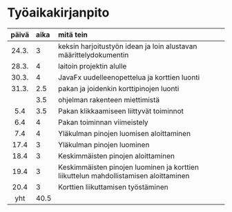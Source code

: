 # Työaikakirjanpito

| päivä | aika | mitä tein  |
| :----:|:-----| :-----|
| 24.3. | 3    | keksin harjoitustyön idean ja loin alustavan määrittelydokumentin |
| 28.3. | 4    | laitoin projektin alulle |
| 30.3. | 4    | JavaFx uudelleenopettelua ja korttien luonti |
| 31.3. | 2.5  | pakan ja joidenkin korttipinojen luonti  |
|       | 3.5  | ohjelman rakenteen miettimistä  |  
| 5.4   | 3.5  | Pakan klikkaamiseen liittyvät toiminnot  |
| 6.4   | 4    | Pakan toiminnan viimeistely  |
| 7.4   | 4    | Yläkulman pinojen luomisen aloittaminen  |
| 17.4  | 3    | Yläkulman pinojen luominen  |
| 18.4  | 3    | Keskimmäisten pinojen aloittaminen  |
| 19.4  | 3    | Keskimmäisten pinojen luominen ja korttien liikuttelun mahdollistamisen aloittaminen |
| 20.4  | 3    | Korttien liikuttamisen työstäminen  |
| yht   | 40.5 |   |
